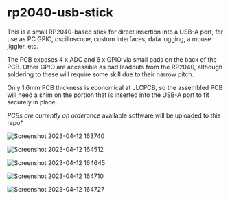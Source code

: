 # rp2040-usb-stick

This is a small RP2040-based stick for direct insertion into a USB-A port, for use as PC GPIO, oscilloscope, custom interfaces, data logging, a mouse jiggler, etc.

The PCB exposes 4 x ADC and 6 x GPIO via small pads on the back of the PCB.  Other GPIO are accessible as pad leadouts from the RP2040, although soldering to these will require some skill due to their narrow pitch.

Only 1.6mm PCB thickness is economical at JLCPCB, so the assembled PCB will need a shim on the portion that is inserted into the USB-A port to fit securely in place.

*PCBs are currently on order*once available software will be uploaded to this repo*

![Screenshot 2023-04-12 163740](https://user-images.githubusercontent.com/60884082/231586485-e16b3b89-1600-4253-9b7d-e28b39eec167.png)

![Screenshot 2023-04-12 164512](https://user-images.githubusercontent.com/60884082/231586509-b40be1d4-6c81-4988-a11f-975ea1f0a8ed.png)

![Screenshot 2023-04-12 164645](https://user-images.githubusercontent.com/60884082/231586531-72b76f04-e6bb-4112-908b-783cdd8593fd.png)

![Screenshot 2023-04-12 164710](https://user-images.githubusercontent.com/60884082/231586545-afcace2b-816b-4618-828d-cf008d4ea10f.png)

![Screenshot 2023-04-12 164727](https://user-images.githubusercontent.com/60884082/231586561-809d0342-82a2-4895-b7df-313f45a9703d.png)

